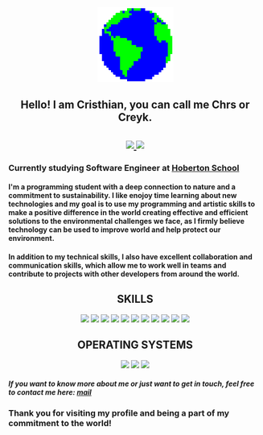 <p align="center">
    <img alt="Earth" src="https://github.com/jzamora5/jzamora5/raw/main/assets/Earth.gif?raw=true" style="max-width: 100%; display: inline-block;" data-target="animated-image.originalImage">
</p>


<p>
<h2 align="center"> Hello! I am Cristhian, you can call me Chrs or Creyk. </h2>

<h2 align="center"> 
    <a href="https://www.linkedin.com/in/cristhian-jurado/" rel="nofollow">
    <img src="https://img.shields.io/badge/linkedin-%230077B5.svg?style=for-the-badge&logo=linkedin&logoColor=white" style="max-width: 100%;">
    </a>
    <img src="https://img.shields.io/badge/Gmail-D14836?style=for-the-badge&logo=gmail&logoColor=white" style="max-width: 100%;">

</h2>

### Currently studying Software Engineer at [Hoberton School](https://www.holbertonschool.com/)
#### I'm a programming student with a deep connection to nature and a commitment to sustainability. I like enojoy time learning about new technologies and my goal is to use my programming and artistic skills to make a positive difference in the world creating effective and efficient solutions to the environmental challenges we face, as I firmly believe technology can be used to improve world and help protect our environment.

#### In addition to my technical skills, I also have excellent collaboration and communication skills, which allow me to work well in teams and contribute to projects with other developers from around the world.

<h2 align="center"> SKILLS </h2>
<p align="center"> 
    <img src="http://img.shields.io/badge/-Github-000000?style=flat&logo=github&logoColor=FFFFFF" style="max-width: 100%;">
    <img src="http://img.shields.io/badge/-VS%20Code-007ACC?style=flat&logo=visual%20studio%20code&logoColor=white" style="max-width: 100%;">
    <img src="https://img.shields.io/badge/C-00599C?style=flat&logo=c&logoColor=white" style="max-width: 100%;">
    <img src="http://img.shields.io/badge/-Git-F1502F?style=flat&logo=git&logoColor=FFFFFF" style="max-width: 100%;">
    <img src="https://img.shields.io/badge/-MySQL-F29111?style=flat&logo=mysql&logoColor=FFFFFF" style="max-width: 100%;">
    <img src="https://img.shields.io/badge/Flask-000000?style=flat&logo=flask&logoColor=white" style="max-width: 100%;">
    <img src="https://img.shields.io/badge/python-3670A0?style=for-the-badge&logo=python&logoColor=ffdd54"style="max-width: 100%;">
    <img src=" https://img.shields.io/badge/python-3670A0?style=for-the-badge&logo=python&logoColor=ffdd54 "style="max-width: 100%;">
    <img src="https://img.shields.io/badge/javascript-%23323330.svg?style=for-the-badge&logo=javascript&logoColor=%23F7DF1E "style="max-width: 100%;">
    <img src=" https://img.shields.io/badge/shell_script-%23121011.svg?style=for-the-badge&logo=gnu-bash&logoColor=white "style="max-width: 100%;">
    <img src=" https://img.shields.io/badge/html5-%23E34F26.svg?style=for-the-badge&logo=html5&logoColor=white "style="max-width: 100%;">
    
</p>
<h2 align="center"> OPERATING SYSTEMS </h2>
<p align="center">
    <img src="https://img.shields.io/badge/Linux-FCC624?style=for-the-badge&logo=linux&logoColor=black">
    <img src="https://img.shields.io/badge/Ubuntu-E95420?style=for-the-badge&logo=ubuntu&logoColor=white">
    <img src="https://img.shields.io/badge/Windows-0078D6?style=for-the-badge&logo=windows&logoColor=white">
</p>


##### *If you want to know more about me or just want to get in touch, feel free to contact me here: [mail](crisdevs117@gmail.com)*

### **Thank you for visiting my profile and being a part of my commitment to the world!**
